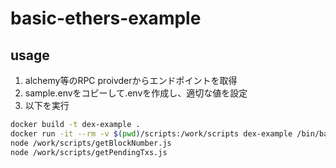 # basic-ethers-example

## usage
1. alchemy等のRPC proivderからエンドポイントを取得
2. sample.envをコピーして.envを作成し、適切な値を設定
3. 以下を実行

```sh
docker build -t dex-example .
docker run -it --rm -v $(pwd)/scripts:/work/scripts dex-example /bin/bash
node /work/scripts/getBlockNumber.js
node /work/scripts/getPendingTxs.js
```
